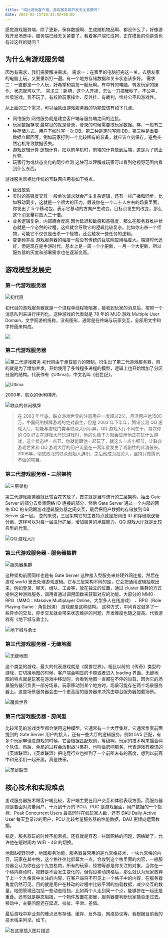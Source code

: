 ```yaml
---
title: "相比游戏客户端，游戏服务端开发无关紧要吗"
date: 2023-02-15T10:43:02+08:00
---
```


感觉游戏服务端，除了更新，保存数据啊、生成随机物品啊、都没什么了，好像游戏开发场景中，服务端已经无关紧要了。看着客户端忙成狗，正在摸鱼的你是否也有过这样的疑问？

## 为什么有游戏服务端
因为有需求，我们需要解决需求。
需求一：在家里的电脑打完这一关，去朋友家的电脑上玩，又要重新打一遍。有一个地方存储数据和关卡状态该多好。
需求二：一直都是一个人玩，好希望和朋友一起玩啊。有中转的电脑，转发玩家的操作、状态就可以了。
需求三：卧槽，这个人开挂，怎么一刀把我秒了，不公平，垃圾游戏，我不玩了。有校验玩家操作、反外挂、有裁判，维持公平和游戏性。

从上面的三个需求，可以抽象出游戏服务器的功能应该有如下几点。
- 网络服务
    网络服务就是建立客户端与服务端之间的连接。
- 玩家数据存取
    最常见的就是登录，登录的时候需要取玩家数据。存，一般有三种存储方式，用户下线时写一次 DB。第二种是定时写回 DB。第三种是重要数据立即回写，例如玩家打到一个比较稀有的装备，就应该立刻保存，避免突然宕机导致数据丢失。
- 游戏逻辑计算
    逻辑计算，把以前单机时，前端的计算放到后端，这是为了防止作弊。
- 玩家行为或状态变化的同步检测
    这块可以理解成玩家可以看到他视野范围内看到什么东西。

游戏服务器相比传统的互联网应用有如下特点。
- 延迟敏感
- 实时的高强度交互
    一般单次请求就会产生复杂逻辑，还有一些广播和同步，比如移动同步，这就是一个很大的压力，假设你在一个二十人左右的场景里面，你发出了 5 个移动包，表示它移动的方向产生改变，目标点发生的改变，那么这个消息量将放大二十倍。
- 业务逻辑复杂，内部耦合度高
    因为延迟和敏感和高强度，那么在服务器维护状态就是一个必然的过程，这样就会导致它的逻辑比较复杂。比如你击杀一个怪物，可能它不仅仅是击杀一个怪物，还会触发一些任务的逻辑。
- 变更频率高
    游戏服务器的幅度一般没有传统的互联网应用幅度大。端游时代还好，但是现在是手游时代，基本上是一周一个小更新，一月一个大更新，所以服务器的灰度和部署需求也在逐渐变高。

## 游戏模型发展史
### 第一代游戏服务器
![初代目](https://img-blog.csdnimg.cn/0a52839903124e739b160188114b43ea.png)

初代目的游戏服务器就是一个进程单线程物阻塞，接收到玩家的消息后，按照一个消息队列来进行序列化。这种游戏的代表就是 78 年的 MUD 游戏 Multiple User Domain，文字网游的统称，没有图形，通常是在终端与玩家交互，全部用文字和字符画来构成。

![](https://img-blog.csdnimg.cn/c746b1876ec340f796d5f3f01e020023.png)

### 第二代游戏服务器
![第二代游戏服务](https://img-blog.csdnimg.cn/ac32ae6d5ed5407586982b59b20ce29b.png)
初代目由于承载能力的限制，衍生出了第二代游戏服务器，目的就是为了增加并发，开始使用了多线程多进程的模型，逻辑上也开始增加了分区分服的结构。代表作有《UItima》，中文名叫《创世纪》。

![UItima](https://img-blog.csdnimg.cn/17407d94a2f04470878459fdc1759866.png)

2000年，联众的休闲棋牌。

![联众的休闲棋牌](https://img-blog.csdnimg.cn/6d6af3c4cc9a4b239ab20e58d5ccb007.png)

> 在 2003 年年底，联众游戏世界的注册用户一度超过2亿，月活用户达1500万，中国网络棋牌游戏的绝对霸主，但是 2003 年下半年，腾讯公测 QQ 游戏大厅，功能与游戏门类与联众大同小异，QQ 游戏大厅不同在于，每次你的 QQ 好友在游戏大厅玩游戏时，他的头像下方就会显示他正在玩什么游戏，这个状态栏一点开，你就能跟他一起玩了，就这么一点小细节，让联众游戏世界和 QQ 游戏大厅的用户流量在一两年里发生了戏剧性的此消彼长。2006年，彻底败北的联众创始人辞职，之后他成为投资人，坚持只做腾讯不做的项目。

### 第三代游戏服务器 - 三层架构
![三层架构](https://img-blog.csdnimg.cn/36469a96afa84ab9ab28ca326c69af88.png)

第三代游戏服务器就比较百花齐放了，首先就是当时流行的三层架构，抽出 Gate Server 的部分去负责网络 IO 连接的部分，然后 Gate Server 通过一个内部的网络 IDC 的专网跟游戏逻辑服务器之间交互，最后把用户数据的存储放到 DB Server 这一层。
总的来说，三层架构它的主要特点就是把网络 IO 和存储跟逻辑分离，这样可以对每一层进行扩展，增加服务的承载能力。QQ 游戏大厅就是比较典型的代表。

![QQ 游戏大厅](https://img-blog.csdnimg.cn/3b53c40a8b3944b3bc842f7ed3c4c0f5.png)

### 第三代游戏服务器 - 服务器集群
![服务器集群](https://img-blog.csdnimg.cn/d37b7591be12416c8571d4b7515abe5f.png)

这种架构前面同样也是有 Gate Server 这种接入型服务来处理外网连接，然后在游戏 world 里去处理游戏逻辑。它与三层架构不同的是，它会把通用逻辑抽取出来，例如登录、聊天、组队、工会等，放在独立的位置，通过 cluster 集群的方式提供这种游戏服务，调用者通过调用函数来获取对应的功能。大部分的 MMO-RPG（MMO：Massive Multiplayer Online，大型多人在线游戏） 、RPG（Role Playing Game：角色扮演） 游戏都是这种结构。
这种方式，中间肯定就多了一些异步的交互，异步交互就会带来状态维护的问题，开发难度也随之提高。代表游戏有《地下城与勇士》。

![地下城与勇士](https://img-blog.csdnimg.cn/755d64b0f2dc472fb7b6e3a6646f159a.png)

### 第三代游戏服务器 - 无缝地图

![无缝地图](https://img-blog.csdnimg.cn/93e0f587dbe041309ff45af3ea6f10e1.png)

这个类型的游戏，最大的代表游戏就是《魔兽世界》，相比以前的《传奇》类型的游戏，它切换地图的时候，客户端会明显的卡顿或者进入 loading 界面。无缝地图的特点就是玩家在游戏中移动时，会看到地图一直都在不停的加载，因为它的场景服务器只负责一部分场景，玩家移动到某个地方时，场景可能存在两个场景服务器上。这些场景服务器会由一个更高层的服务器来决策由哪台服务器加载场景。

![魔兽世界](https://img-blog.csdnimg.cn/3b1e588f82294ee0b041067b381d44f8.png)

### 第三代游戏服务器 - 房间型

比较常见的游戏类型都会使用这种模型。它通常有一个大厅集群，它通常负责前面提到的 Gate Server 用户的接入，还有一些大厅的逻辑服务，例如 5V5 匹配，有多个玩家申请进游戏的时候，它会根据匹配规则，等级啊，玩家的技术啊来撮合两个队伍。然后，单局的过程会放到战斗集群，也叫做房间服务。代表游戏有腾讯的《英雄联盟》，《英雄联盟》把电竞行业也推到了一个前所未有的高度，想到以前高中和兄弟们一起开黑，真是快乐。

![英雄联盟](https://img-blog.csdnimg.cn/9bfcccdf625a4a4bbe439b28e00bc566.png)

## 核心技术和实现难点
游戏服务器技术跟客户端比较，客户端主要在用户交互和体验表现方面。而服务器则是要面对海量用户，十万到千万的 PCU，PUC 是游戏里面，用户数据的一个指标，Peak Concurrent Users 最高同时在线玩家人数，还有 DAU Daily Active User 每天登录过的用户，PCU 比较考量服务器的性能数据，DAU 更倾向运营数据。

稳定，服务器玩的时候不能宕机，还有就是容忍一些弱网络的问题，网络断了，允许他在短时间内 WIFI - 4G 的切换。

地图&视野同步，地图服务功能，服务器最常用的是九宫格技术，一块九宫格的内容，玩家在其中格，这个格往往比屏幕大一点，会收到这个格里面的内容，一般服务器会认为你在这个九宫格内，所有的玩家、怪物等都是你关注的对象，当你在一个格内移动时，视野是不会发生变化的，但假设移动跨格后，那么就认为玩家放弃了上一个九格宫中关注的内容，在客户端将不可见上一个格子中的内容，在服务器角度仍然可见。目的就是用户在移动的过程中比较平滑的加载数据，减少交互的数量。地图管理还包括一些动态阻挡，比如两个人走到同一个点，能够挤在一起还是重叠。还有就是静态阻挡，一个物件放置在那里，服务器要判断玩家能否走过去。移动中，主要问题还在延迟、拉扯、平滑、差值。

最后游戏中非业务的难点还有存储、缓存、反外挂、网络协议等。我根据目前我的技术栈来列举。如下。

![在这里插入图片描述](https://img-blog.csdnimg.cn/a826966ff87c4144b9117abc8e2158ea.png#pic_center)